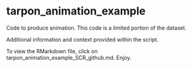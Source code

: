 # tarpon_animation_example
Code to produce animation. This code is a limited portion of the dataset. 

Additional information and context provided within the script. 

To view the RMarkdown file, click on tarpon_animation_example_SCR_github.md. Enjoy.
